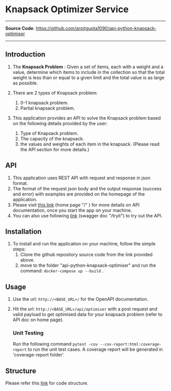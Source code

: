 # Knapsack Optimizer Service

---
**Source Code**: <a href="https://github.com/arpitgupta1090/api-python-knapsack-optimiser" target="_blank">https://github.com/arpitgupta1090/api-python-knapsack-optimiser </a>

---

## Introduction

1. The **Knapsack Problem** : Given a set of items, each with a weight and a value, determine which items to include in the collection so that the total weight is less than or equal to a given limit and the total value is as large as possible.
2. There are 2 types of Knapsack problem:
   1. 0-1 knapsack problem.
   2. Partial knapsack problem.

3. This application provides an API to solve the Knapsack problem based on the following details provided by the user:
   1. Type of Knapsack problem.
   2. The capacity of the knapsack.
   3. the values and weights of each item in the knapsack. (Please read the API section for more details.)

## API

1. This application uses REST API with request and response in json format.
2. The format of the request json body and the output response (success and error) with examples are provided on the homepage of the application.
3. Please visit <a href="http://localhost:5000" target="_blank">this link</a> (home page "/" ) for more details on API documentation, once you start the app on your machine.
4. You can also use following <a href="http://localhost:5000/tryit" target="_blank">link</a> (swagger doc "/tryit") to try out the API.


## Installation

1. To install and run the application on your machine, follow the simple steps:
   1. Clone the github repository source code from the link provided above.
   2. move to the folder "api-python-knapsack-optimiser" and run the command: `docker-compose up --build` .

## Usage

1. Use the url: `http://<BASE_URL>/` for the OpenAPI documentation.
2. Hit the url: `http://<BASE_URL>/api/optimiser` with a post request and valid payload to get optimised data for your knapsack problem (refer to API doc on home page).

    ### Unit Testing
    Run the following command `pytest -cov --cov-report:html:coverage-report` to run the unit test cases. A coverage report will be generated in 'coverage-report folder'.

## Structure

Please refer this [link](structure.md) for code structure. 